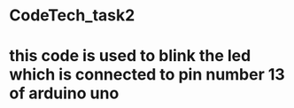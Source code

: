 # CodeTech_task2
# this code is used to blink the led which is connected to pin number 13 of arduino uno
